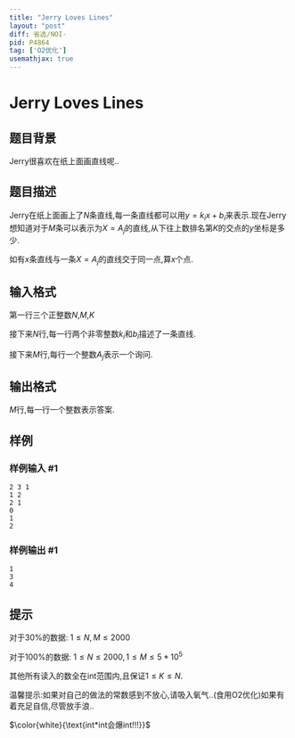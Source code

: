 ```yaml
---
title: "Jerry Loves Lines"
layout: "post"
diff: 省选/NOI-
pid: P4864
tag: ['O2优化']
usemathjax: true
---
```


# Jerry Loves Lines
## 题目背景

Jerry很喜欢在纸上面画直线呢..
## 题目描述

Jerry在纸上面画上了$N$条直线,每一条直线都可以用$y=k_ix+b_i$来表示.现在Jerry想知道对于$M$条可以表示为$X=A_j$的直线,从下往上数排名第$K$的交点的$y$坐标是多少.

如有$x$条直线与一条$X=A_j$的直线交于同一点,算$x$个点.
## 输入格式

第一行三个正整数$N$,$M$,$K$

接下来$N$行,每一行两个非零整数$k_i$和$b_i$描述了一条直线.

接下来$M$行,每行一个整数$A_j$表示一个询问.
## 输出格式

$M$行,每一行一个整数表示答案.
## 样例

### 样例输入 #1
```
2 3 1
1 2
2 1
0
1
2

```
### 样例输出 #1
```
1
3
4
```
## 提示

对于$30\%$的数据: $1 \leqslant N,M \leqslant 2000$

对于$100\%$的数据: $1 \leqslant N \leqslant 2000, 1 \leqslant M \leqslant 5*10^5$

其他所有读入的数全在int范围内,且保证$1 \leqslant K \leqslant N$.

温馨提示:如果对自己的做法的常数感到不放心,请吸入氧气..(食用O2优化)如果有着充足自信,尽管放手浪..

$\color{white}{\text{int*int会爆int!!!}}$
